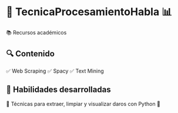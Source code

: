 # 🧠 TecnicaProcesamientoHabla 📊

📚 Recursos académicos 

## 🔍 Contenido  
✅ Web Scraping
✅ Spacy
✅ Text Mining

## 🚀 Habilidades desarrolladas  

🧪 Técnicas para extraer, limpiar y visualizar daros con Python 🐍 
